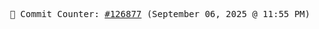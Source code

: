 <p align="center">
    <samp>
        📮 Commit Counter: <a href="https://github.com/Javascript-void0/Javascript-void0/commits/main">#126877</a> (September 06, 2025 @ 11:55 PM)
    </samp>
</p>